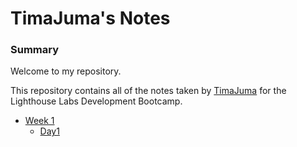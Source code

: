 # TimaJuma's Notes


### Summary
Welcome to my repository. 

This repository contains all of the notes taken by [TimaJuma](https://github.com/TimaJuma/) for the Lighthouse Labs Development Bootcamp.

* [Week 1](/Week_1)
  * [Day1](/Week_1/Day_1)
